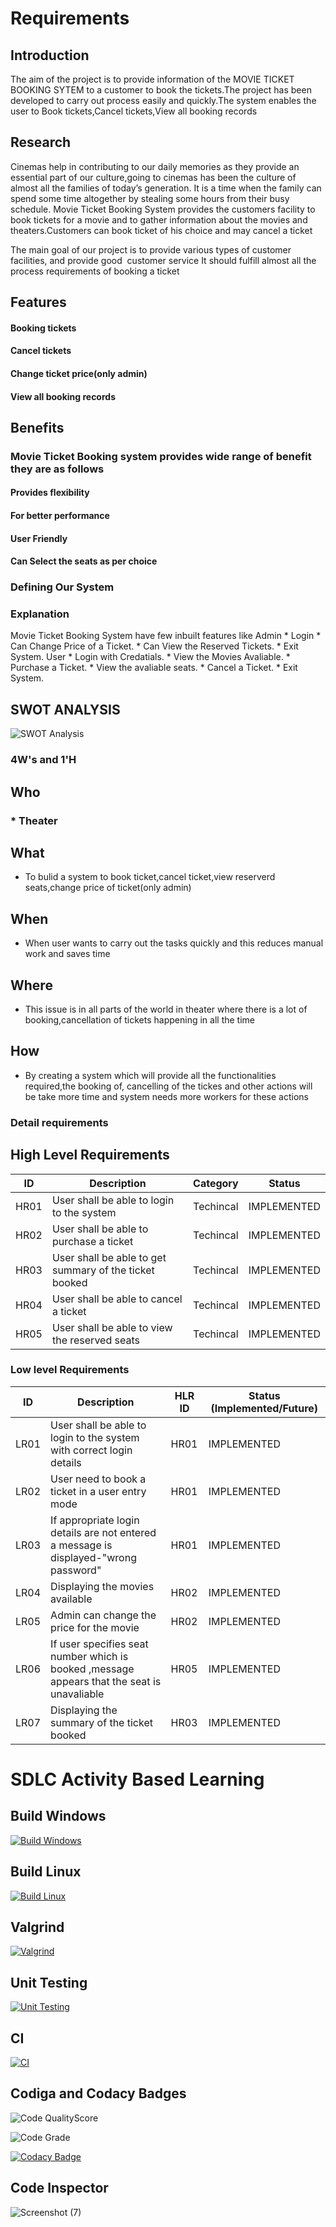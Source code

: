 # Requirements
## Introduction
  The aim of the project is to provide information of the MOVIE TICKET BOOKING SYTEM to a customer to book  the tickets.The project has been developed to carry out process easily and quickly.The system enables the user to Book tickets,Cancel tickets,View all booking records

## Research
Cinemas help in contributing to our daily memories as they provide an essential part of our culture,going to cinemas has been the culture of almost all the families of today’s generation. It is a time when the family can spend some time altogether by stealing some hours from their busy schedule. Movie Ticket Booking System provides the customers facility to book tickets for a movie and to gather information about the movies and theaters.Customers can book ticket of his choice and may cancel a ticket

The main goal of our project is to provide various types of customer facilities, and provide good  customer service
   It should fulfill almost all the process requirements of booking a ticket

## Features
#### Booking tickets
#### Cancel tickets
#### Change ticket price(only admin)
#### View all booking records
## Benefits
### Movie Ticket Booking system provides wide range of benefit they are as follows
#### Provides flexibility
#### For better performance
#### User Friendly
#### Can Select the seats as per choice

### Defining Our System
### Explanation
Movie Ticket Booking System have few inbuilt features like
      Admin
    * Login 
    * Can Change Price of a Ticket.
    * Can View the Reserved Tickets.
    * Exit System.
      User
    * Login with Credatials.
    * View the Movies Avaliable.
    * Purchase a Ticket.
    * View the avaliable seats.
    * Cancel a Ticket.
    * Exit System.
   
## SWOT ANALYSIS
![SWOT Analysis](https://github.com/goutami8989/Stepin_Movie-Ticket-Booking-System/blob/main/1_Requirements/swot-analysis.PNG)

### 4W&#39;s and 1&#39;H

## Who
### * Theater

## What
*   To bulid a system to book ticket,cancel ticket,view reserverd seats,change price of ticket(only admin)

## When
*   When user wants to carry out the tasks quickly and this reduces manual work and saves time

## Where
*   This issue is in all parts of the world in theater where there is a lot of booking,cancellation of tickets happening in all the time

## How
*   By creating a system which will provide all the functionalities required,the booking of, cancelling of the tickes and other actions will be take more time and system needs more workers for these actions

### Detail requirements

## High Level Requirements 
| ID | Description | Category | Status | 
| ----- | ----- | ------- | ---------|
| HR01 | User shall be able to login to the system| Techincal | IMPLEMENTED | 
| HR02 | User shall be able to purchase a ticket | Techincal | IMPLEMENTED |
| HR03 | User shall be able to get summary of the ticket booked | Techincal | IMPLEMENTED |
| HR04 | User shall be able to cancel a ticket| Techincal | IMPLEMENTED |
| HR05 | User shall be able to view the reserved seats  | Techincal | IMPLEMENTED |

### Low level Requirements
 
| ID | Description | HLR ID | Status (Implemented/Future) |
| ------ | --------- | ------ | ----- |
|LR01|User shall be able to login to the system with correct login details|HR01|IMPLEMENTED|
|LR02|User need to book a ticket in a user entry mode|HR01|IMPLEMENTED|
|LR03| If appropriate login details are not entered a message is displayed-"wrong password" | HR01 | IMPLEMENTED |
|LR04 |Displaying the movies available  | HR02 | IMPLEMENTED |
|LR05| Admin can change the price for the movie| HR02|IMPLEMENTED|
|LR06 |If user specifies seat number which  is booked ,message appears that the seat is unavaliable  | HR05 | IMPLEMENTED |
|LR07 |Displaying the summary of the ticket booked  | HR03 |IMPLEMENTED|
<!--
Refernces Have refered google for some part of coding and information
-->

# SDLC Activity Based Learning

## Build Windows

[![Build Windows](https://github.com/pravallika71/M1_Movie-Ticket-Booking_UTIL/actions/workflows/Windows.yml/badge.svg)](https://github.com/pravallika71/M1_Movie-Ticket-Booking_UTIL/actions/workflows/Windows.yml)

## Build Linux

[![Build Linux](https://github.com/pravallika71/M1_Movie-Ticket-Booking_UTIL/actions/workflows/Linux.yml/badge.svg)](https://github.com/pravallika71/M1_Movie-Ticket-Booking_UTIL/actions/workflows/Linux.yml)

## Valgrind

[![Valgrind](https://github.com/pravallika71/M1_Movie-Ticket-Booking_UTIL/actions/workflows/Valgrind.yml/badge.svg)](https://github.com/pravallika71/M1_Movie-Ticket-Booking_UTIL/actions/workflows/Valgrind.yml)

## Unit Testing

[![Unit Testing](https://github.com/pravallika71/M1_Movie-Ticket-Booking_UTIL/actions/workflows/Testiung.yml/badge.svg)](https://github.com/pravallika71/M1_Movie-Ticket-Booking_UTIL/actions/workflows/Testiung.yml)

## CI

[![CI](https://github.com/pravallika71/M1_Movie-Ticket-Booking_UTIL/actions/workflows/CI.yml/badge.svg)](https://github.com/pravallika71/M1_Movie-Ticket-Booking_UTIL/actions/workflows/CI.yml)

## Codiga and Codacy Badges

![Code QualityScore](https://api.codiga.io/project/32213/score/svg)

![Code Grade](https://api.codiga.io/project/32213/status/svg)

[![Codacy Badge](https://app.codacy.com/project/badge/Grade/c2cd77c3f8ac41989f22bf99fb9a5c67)](https://www.codacy.com/gh/pravallika71/M1_Movie-Ticket-Booking_UTIL/dashboard?utm_source=github.com&amp;utm_medium=referral&amp;utm_content=pravallika71/M1_Movie-Ticket-Booking_UTIL&amp;utm_campaign=Badge_Grade)

## Code Inspector

![Screenshot (7)](https://user-images.githubusercontent.com/101494967/160803599-585e8727-49a7-4f45-907d-1dba5e0f5ae4.png)

